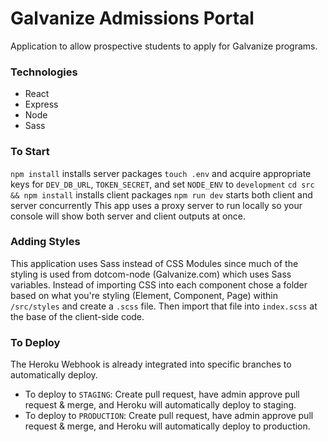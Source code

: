 # Galvanize Admissions Portal

Application to allow prospective students to apply for Galvanize programs.

### Technologies
- React
- Express
- Node
- Sass


### To Start
`npm install` installs server packages
`touch .env` and acquire appropriate keys for `DEV_DB_URL`, `TOKEN_SECRET`, and set `NODE_ENV` to `development`
`cd src && npm install` installs client packages
`npm run dev` starts both client and server concurrently
This app uses a proxy server to run locally so your console will show both server and client outputs at once.


### Adding Styles
This application uses Sass instead of CSS Modules since much of the styling is used from dotcom-node (Galvanize.com) which uses Sass variables.  Instead of importing CSS into each component chose a folder based on what you're styling (Element, Component, Page) within `/src/styles` and create a `.scss` file.  Then import that file into `index.scss` at the base of the client-side code.

### To Deploy
The Heroku Webhook is already integrated into specific branches to automatically deploy.
- To deploy to `STAGING`: Create pull request, have admin approve pull request & merge, and Heroku will automatically deploy to staging.
- To deploy to `PRODUCTION`: Create pull request, have admin approve pull request & merge, and Heroku will automatically deploy to production.
